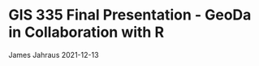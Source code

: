GIS 335 Final Presentation - GeoDa in Collaboration with R
================
James Jahraus
2021-12-13

<!-- Environment Setup -->
